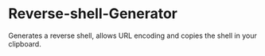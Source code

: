 # Reverse-shell-Generator
Generates a reverse shell, allows URL encoding and copies the shell in your clipboard. 
